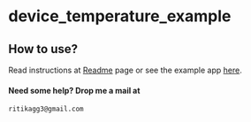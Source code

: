 # device_temperature_example


## How to use?

Read instructions at [Readme](https://pub.dev/packages/device_temperature#-readme-tab-) page or see the example app [here](https://github.com/ritika-11/DeviceTemperaturePlugin/tree/master/example).

#### Need some help? Drop me a mail at
```` bash
ritikagg3@gmail.com
````